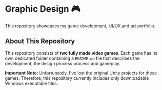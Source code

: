 # Graphic Design 🎮

This repository showcases my game development, UI/UX and art portfolio.

## About This Repository

This repository consists of **two fully made video games**. Each game has its own dedicated folder containing a `README.md` file that describes the development, the design process process and gameplay.

**Important Note:** Unfortunately, I've lost the original Unity projects for these games. Therefore, this repository currently includes only downloadable Windows executable files.
